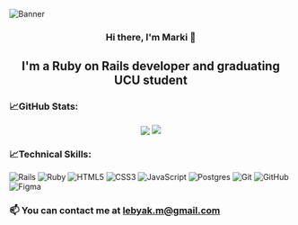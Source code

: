 ![Banner](https://user-images.githubusercontent.com/69906824/165990114-3e53bfb9-f00f-4204-bb97-ae4fd48cd997.png)

### <p align="center">Hi there, I'm Marki 👋</p>
## <p align="center">I'm a Ruby on Rails developer and graduating UCU student</p>

### 📈GitHub Stats: 
<p align="center">
<img align="center" src="https://github-readme-stats.vercel.app/api?username=LebyakMarki&show_icons=true&hide_title=true&count_private=true&disable_animations=false&theme=github_dark&line_height=33&hide_rank=true"/>
<img align="top" src="https://github-readme-stats.vercel.app/api/top-langs/?username=LebyakMarki&layout=compact&langs_count=10&theme=github_dark"/>
</p>

### 📈Technical Skills: 
![Rails](https://img.shields.io/badge/rails-%23CC0000.svg?style=for-the-badge&logo=ruby-on-rails&logoColor=white)
![Ruby](https://img.shields.io/badge/ruby-%23CC342D.svg?style=for-the-badge&logo=ruby&logoColor=white)
![HTML5](https://img.shields.io/badge/html5-%23E34F26.svg?style=for-the-badge&logo=html5&logoColor=white)
![CSS3](https://img.shields.io/badge/css3-%231572B6.svg?style=for-the-badge&logo=css3&logoColor=white)
![JavaScript](https://img.shields.io/badge/javascript-%23323330.svg?style=for-the-badge&logo=javascript&logoColor=%23F7DF1E)
![Postgres](https://img.shields.io/badge/postgres-%23316192.svg?style=for-the-badge&logo=postgresql&logoColor=white)
![Git](https://img.shields.io/badge/git-%23F05033.svg?style=for-the-badge&logo=git&logoColor=white)
![GitHub](https://img.shields.io/badge/github-%23121011.svg?style=for-the-badge&logo=github&logoColor=white)
![Figma](https://img.shields.io/badge/figma-%23F24E1E.svg?style=for-the-badge&logo=figma&logoColor=white)

### 📫 You can contact me at [lebyak.m@gmail.com](mailto:lebyak.m@gmail.com)


<!-- ### 🔭 I’m currently working on ...
### 🌱 I’m currently learning ... -->
